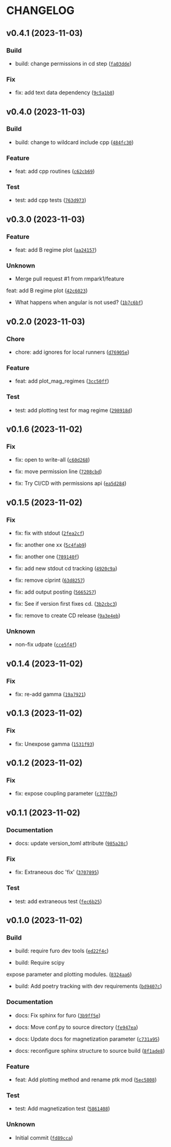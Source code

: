 # CHANGELOG



## v0.4.1 (2023-11-03)

### Build

* build: change permissions in cd step ([`fa03dde`](https://github.com/rmpark1/plasmatk/commit/fa03dde9c09844ce3a035aa0027da800252c8e04))

### Fix

* fix: add text data dependency ([`9c5a1b8`](https://github.com/rmpark1/plasmatk/commit/9c5a1b892f44113fed68afea6b32cc335f0a28ce))


## v0.4.0 (2023-11-03)

### Build

* build: change to wildcard include cpp ([`484fc30`](https://github.com/rmpark1/plasmatk/commit/484fc30e6eb8f230ec422134be32d516cc42204c))

### Feature

* feat: add cpp routines ([`c62cb69`](https://github.com/rmpark1/plasmatk/commit/c62cb69237d304a24d1d950435950f563704ae23))

### Test

* test: add cpp tests ([`763d973`](https://github.com/rmpark1/plasmatk/commit/763d973b65cde8173c3a0d7b651d107b8fc60673))


## v0.3.0 (2023-11-03)

### Feature

* feat: add B regime plot ([`aa24157`](https://github.com/rmpark1/plasmatk/commit/aa241578a4068cee83b4ef71c254feedc8f028b7))

### Unknown

* Merge pull request #1 from rmpark1/feature

feat: add B regime plot ([`42c6023`](https://github.com/rmpark1/plasmatk/commit/42c6023c13877403be41eb9c9ccee62a4db9894e))

* What happens when angular is not used? ([`1b7c6bf`](https://github.com/rmpark1/plasmatk/commit/1b7c6bfe0bfa5558c21e4238c9a6d40e7fe4ba57))


## v0.2.0 (2023-11-03)

### Chore

* chore: add ignores for local runners ([`d76905e`](https://github.com/rmpark1/plasmatk/commit/d76905e3c9e9f211373364cc3473621c75b1752b))

### Feature

* feat: add plot_mag_regimes ([`3cc50ff`](https://github.com/rmpark1/plasmatk/commit/3cc50fff1ec7a4fe9cbdca390240c00fec2d527f))

### Test

* test: add plotting test for mag regime ([`298918d`](https://github.com/rmpark1/plasmatk/commit/298918dd3dae174ba65b272656270e9575ef6f47))


## v0.1.6 (2023-11-02)

### Fix

* fix: open to write-all ([`c60d268`](https://github.com/rmpark1/plasmatk/commit/c60d268515fd0247443f7ae1d89bc9c380838fdb))

* fix: move permission line ([`7208cbd`](https://github.com/rmpark1/plasmatk/commit/7208cbd1044824c1bf61629c94197febc1be8906))

* fix: Try CI/CD with permissions api ([`ea5d284`](https://github.com/rmpark1/plasmatk/commit/ea5d28456238d29cbe4a415a6b128f17e62cf9bd))


## v0.1.5 (2023-11-02)

### Fix

* fix: fix with stdout ([`2fea2cf`](https://github.com/rmpark1/plasmatk/commit/2fea2cf78e77c0fcf75dce542bfd4f448cfde0d1))

* fix: another one xx ([`5c4fab9`](https://github.com/rmpark1/plasmatk/commit/5c4fab9216d3dbfc20053a430ed54554f7af5f2b))

* fix: another one ([`789140f`](https://github.com/rmpark1/plasmatk/commit/789140f0cc85d760643588bbea9d70b8b379d337))

* fix: add new stdout cd tracking ([`4920c9a`](https://github.com/rmpark1/plasmatk/commit/4920c9afac3654029000d1f4ac5c59592ca6a123))

* fix: remove ciprint ([`63d8257`](https://github.com/rmpark1/plasmatk/commit/63d8257ec12f33ef3c43da4a33e22a852a80edf8))

* fix: add output posting ([`5665257`](https://github.com/rmpark1/plasmatk/commit/56652579657713bbe18a31b64fae529efe23378a))

* fix: See if version first fixes cd. ([`3b2cbc3`](https://github.com/rmpark1/plasmatk/commit/3b2cbc30bbb9e2945568c29f6670c651cca67ab9))

* fix: remove to create CD release ([`9a3e4eb`](https://github.com/rmpark1/plasmatk/commit/9a3e4ebce31aa83dd480340514424f0f1adf8eda))

### Unknown

* non-fix udpate ([`cce5f4f`](https://github.com/rmpark1/plasmatk/commit/cce5f4fd30afa90c3f8d4166a721ee38e5f6e19c))


## v0.1.4 (2023-11-02)

### Fix

* fix: re-add gamma ([`19a7921`](https://github.com/rmpark1/plasmatk/commit/19a7921f327454603f8641016e12b31e8ab4b04e))


## v0.1.3 (2023-11-02)

### Fix

* fix: Unexpose gamma ([`1531f93`](https://github.com/rmpark1/plasmatk/commit/1531f939548b07b42f410ac148fd76d5fd4acf73))


## v0.1.2 (2023-11-02)

### Fix

* fix: expose coupling parameter ([`c37f0e7`](https://github.com/rmpark1/plasmatk/commit/c37f0e7f1461aa698809a68aea55a89d7347ccae))


## v0.1.1 (2023-11-02)

### Documentation

* docs: update version_toml attribute ([`985a28c`](https://github.com/rmpark1/plasmatk/commit/985a28cba71f2ed22ea6dd0b4af83ace11d989bd))

### Fix

* fix: Extraneous doc &#39;fix&#39; ([`3707895`](https://github.com/rmpark1/plasmatk/commit/3707895861a892cc0c39b157c5563802adbaf107))

### Test

* test: add extraneous test ([`fec6b25`](https://github.com/rmpark1/plasmatk/commit/fec6b2501906e3b5d2d7edc870f75788d0f68513))


## v0.1.0 (2023-11-02)

### Build

* build: require furo dev tools ([`ed22f4c`](https://github.com/rmpark1/plasmatk/commit/ed22f4cae4fa9f2cbdd536988eb11d7b2c640a4b))

* build: Require scipy

expose parameter and plotting modules. ([`8324aa6`](https://github.com/rmpark1/plasmatk/commit/8324aa61b6738ca135fda74df2a367cbfbe4db87))

* build: Add poetry tracking with dev requirements ([`bd9407c`](https://github.com/rmpark1/plasmatk/commit/bd9407c57a91329bd1e90f90a33a35f81ae08e35))

### Documentation

* docs: Fix sphinx for furo ([`3b9ff5e`](https://github.com/rmpark1/plasmatk/commit/3b9ff5e02e3c7d1f020cbf6fabe0fe14d0d771cf))

* docs: Move conf.py to source directory ([`fe947ea`](https://github.com/rmpark1/plasmatk/commit/fe947ea3529a1941e600dfcbfa94ab85826761fd))

* docs: Update docs for magnetization parameter ([`c731a95`](https://github.com/rmpark1/plasmatk/commit/c731a951beca86ae71d097eda80eaa61193c6d91))

* docs: reconfigure sphinx structure to source build ([`8f1ade8`](https://github.com/rmpark1/plasmatk/commit/8f1ade80a79226103b44045575066e3cc5d09da4))

### Feature

* feat: Add plotting method and rename ptk mod ([`5ec5808`](https://github.com/rmpark1/plasmatk/commit/5ec5808c1b492069aef85f3f37289d5ac0b2100b))

### Test

* test: Add magnetization test ([`5861408`](https://github.com/rmpark1/plasmatk/commit/5861408e9a1dcf0e09e4e2c2694aebc4e9563160))

### Unknown

* Initial commit ([`fd89cca`](https://github.com/rmpark1/plasmatk/commit/fd89ccad036dde85efaad42926c4cb2c6b4d36dc))
